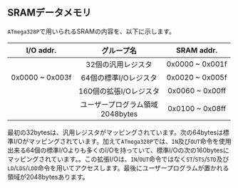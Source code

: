 ## SRAMデータメモリ
`ATmega328P`で用いられるSRAMの内容を、以下に示します。

|I/O addr.|グループ名|SRAM addr.|
|:--:|:--:|:--:|
|&nbsp;|32個の汎用レジスタ|0x0000 ~ 0x001f|
|0x0000 ~ 0x003f|64個の標準I/Oレジスタ|0x0020 ~ 0x005f|
|&nbsp;|160個の拡張I/Oレジスタ|0x0060 ~ 0x00ff|
|&nbsp;|ユーザープログラム領域<br>2048bytes|0x0100 ~ 0x08ff|

最初の32bytesは、汎用レジスタがマッピングされています。次の64bytesは標準I/Oがマッピングされています。加えて`ATmega328P`では、`IN`及び`OUT`命令を使用出来る64個の標準I/Oよりも多くのI/Oを持っていて、標準I/Oの次の160bytesにマッピングされています。。この拡張I/Oは、`IN`/`OUT`命令ではなく`ST`/`STS`/`STD`及び`LD`/`LDS`/`LDD`命令を用いてアクセスします。最後にユーザープログラムが置かれる領域が2048bytesあります。

